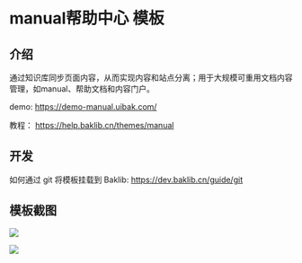 # manual帮助中心 模板

## 介绍

通过知识库同步页面内容，从而实现内容和站点分离；用于大规模可重用文档内容管理，如manual、帮助文档和内容门户。

demo: https://demo-manual.uibak.com/

教程： https://help.baklib.cn/themes/manual

## 开发

如何通过 git 将模板挂载到 Baklib: https://dev.baklib.cn/guide/git

## 模板截图

![](https://tanmer.baklib.com/-/dam/assets/organization_pry3c5/eyJfcmFpbHMiOnsiZGF0YSI6eyJpZCI6MzA2LCJwYXRoIjoid2lraS1tb2NrdXAucG5nIiwidGltZXN0YW1wIjoiMjAyNC0wNS0xNiAyMjo0NjowNSArMDgwMCJ9LCJwdXIiOiJvcmdhbml6YXRpb25fcHJ5M2M1In19--3496986e9b4f1005f2300b1f24a015118f65698bba62430f62118560c8872ae9/manual-mockup.png)

![](https://tanmer.baklib.com/-/dam/assets/organization_pry3c5/eyJfcmFpbHMiOnsiZGF0YSI6eyJpZCI6MzA1LCJwYXRoIjoid2lraS1kZW1vLnBuZyIsInRpbWVzdGFtcCI6IjIwMjQtMDUtMTYgMjI6NDY6MDUgKzA4MDAifSwicHVyIjoib3JnYW5pemF0aW9uX3ByeTNjNSJ9fQ--001731ce2a2d8abf9648d17b4d708b932428aa26a944b186dc16772b20a67fff/manual-demo.png)
